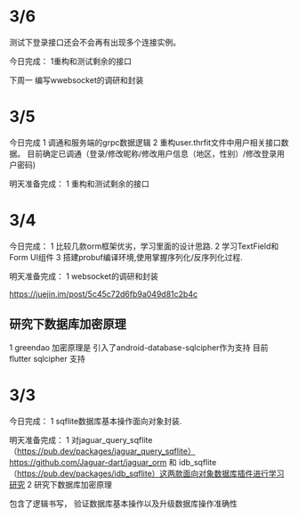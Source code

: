 
# 3/6
测试下登录接口还会不会再有出现多个连接实例。

今日完成：
1重构和测试剩余的接口

下周一
编写wwebsocket的调研和封装

# 3/5
今日完成
1 调通和服务端的grpc数据逻辑
2 重构user.thrfit文件中用户相关接口数据。
目前确定已调通（登录/修改昵称/修改用户信息（地区，性别）/修改登录用户密码)

明天准备完成：
1 重构和测试剩余的接口


# 3/4

今日完成：
1 比较几款orm框架优劣，学习里面的设计思路.
2 学习TextField和Form  UI组件
3 搭建probuf编译环境,使用掌握序列化/反序列化过程.

明天准备完成：
1 websocket的调研和封装

https://juejin.im/post/5c45c72d6fb9a049d81c2b4c

## 研究下数据库加密原理
1 greendao 加密原理是 引入了android-database-sqlcipher作为支持
目前flutter sqlcipher 支持


# 3/3
今日完成：
1 sqflite数据库基本操作面向对象封装.


明天准备完成：
1 对jaguar_query_sqflite（https://pub.dev/packages/jaguar_query_sqflite）
https://github.com/Jaguar-dart/jaguar_orm
和 idb_sqflite（https://pub.dev/packages/idb_sqflite）这两款面向对象数据库插件进行学习研究
2 研究下数据库加密原理


包含了逻辑书写， 验证数据库基本操作以及升级数据库操作准确性